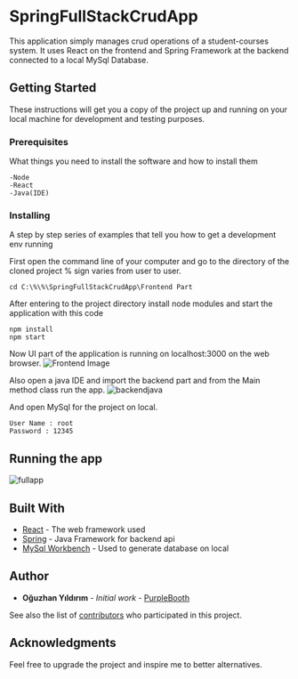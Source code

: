 # SpringFullStackCrudApp

This application simply manages crud operations of a student-courses system. It uses React on the frontend and Spring Framework at the backend connected to a local MySql Database.

## Getting Started

These instructions will get you a copy of the project up and running on your local machine for development and testing purposes.

### Prerequisites

What things you need to install the software and how to install them

```
-Node
-React
-Java(IDE)
```

### Installing

A step by step series of examples that tell you how to get a development env running

First open the command line of your computer and go to the directory of the cloned project % sign varies from user to user.

```
cd C:\%\%\SpringFullStackCrudApp\Frontend Part
```

After entering to the project directory install node modules and start the application with this code

```
npm install
npm start
```

Now UI part of the application is running on localhost:3000 on the web browser.
![Frontend Image](https://user-images.githubusercontent.com/43910484/64892109-3da4a580-d67c-11e9-8174-45ae297da50c.JPG)

Also open a java IDE and import the backend part and from the Main method class run the app.
![backendjava](https://user-images.githubusercontent.com/43910484/64892354-d9361600-d67c-11e9-8bbb-0ba36683c7a9.JPG)

And open MySql for the project on local.

```
User Name : root
Password : 12345
```

## Running the app

![fullapp](https://user-images.githubusercontent.com/43910484/64892515-447fe800-d67d-11e9-888c-6ad9fc924bac.JPG)

## Built With

- [React](https://reactjs.org/) - The web framework used
- [Spring](https://spring.io/) - Java Framework for backend api
- [MySql Workbench](https://www.mysql.com/products/workbench/) - Used to generate database on local

## Author

- **Oğuzhan Yıldırım** - _Initial work_ - [PurpleBooth](https://github.com/PurpleBooth)

See also the list of [contributors](https://github.com/your/project/contributors) who participated in this project.

## Acknowledgments

Feel free to upgrade the project and inspire me to better alternatives.
